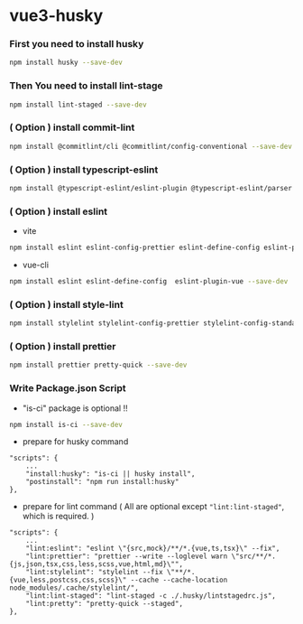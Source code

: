 # vue3-husky

### First you need to install husky

```sh
npm install husky --save-dev
```

### Then You need to install lint-stage

```sh
npm install lint-staged --save-dev
```

### ( Option ) install commit-lint

```sh
npm install @commitlint/cli @commitlint/config-conventional --save-dev
```

### ( Option ) install typescript-eslint

```sh
npm install @typescript-eslint/eslint-plugin @typescript-eslint/parser --save-dev
```

### ( Option ) install eslint

- vite

```sh
npm install eslint eslint-config-prettier eslint-define-config eslint-plugin-prettier eslint-plugin-vue --save-dev
```

- vue-cli

```sh
npm install eslint eslint-define-config  eslint-plugin-vue --save-dev
```

### ( Option ) install style-lint

```sh
npm install stylelint stylelint-config-prettier stylelint-config-standard stylelint-order --save-dev
```

### ( Option ) install prettier

```sh
npm install prettier pretty-quick --save-dev
```

### Write Package.json Script

- "is-ci" package is optional !!

```sh
npm install is-ci --save-dev
```

- prepare for husky command

```
"scripts": {
    ...
    "install:husky": "is-ci || husky install",
    "postinstall": "npm run install:husky"
},
```

- prepare for lint command ( All are optional except `"lint:lint-staged"`, which is required. )

```
"scripts": {
    ...
    "lint:eslint": "eslint \"{src,mock}/**/*.{vue,ts,tsx}\" --fix",
    "lint:prettier": "prettier --write --loglevel warn \"src/**/*.{js,json,tsx,css,less,scss,vue,html,md}\"",
    "lint:stylelint": "stylelint --fix \"**/*.{vue,less,postcss,css,scss}\" --cache --cache-location node_modules/.cache/stylelint/",
    "lint:lint-staged": "lint-staged -c ./.husky/lintstagedrc.js",
    "lint:pretty": "pretty-quick --staged",
},
```
